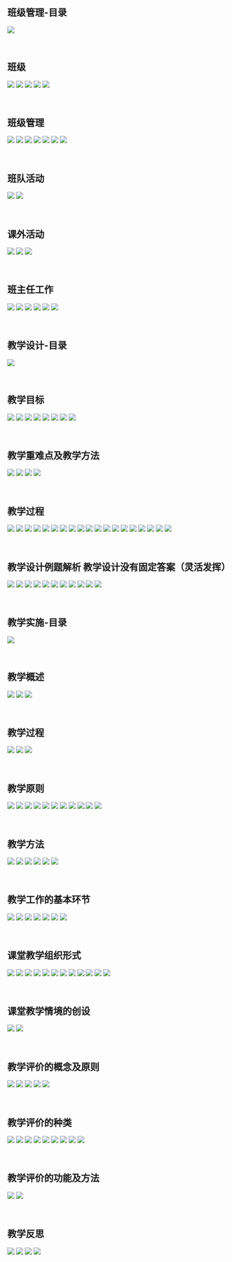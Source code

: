 ##  班级管理-目录
![](https://img2020.cnblogs.com/blog/2113686/202110/2113686-20211018222733807-1383863099.png)

<br />

##  班级
![](https://img2020.cnblogs.com/blog/2113686/202110/2113686-20211018223330037-827138954.png)
![](https://img2020.cnblogs.com/blog/2113686/202110/2113686-20211018223334866-877896792.png)
![](https://img2020.cnblogs.com/blog/2113686/202110/2113686-20211018223339725-1701886815.png)
![](https://img2020.cnblogs.com/blog/2113686/202110/2113686-20211018223344661-1778233954.png)
![](https://img2020.cnblogs.com/blog/2113686/202110/2113686-20211018223349247-423239469.png)

<br />

##  班级管理
![](https://img2020.cnblogs.com/blog/2113686/202110/2113686-20211018224740043-2133059290.png)
![](https://img2020.cnblogs.com/blog/2113686/202110/2113686-20211018224745084-67225180.png)
![](https://img2020.cnblogs.com/blog/2113686/202110/2113686-20211018224750122-1485625118.png)
![](https://img2020.cnblogs.com/blog/2113686/202110/2113686-20211018224755315-711842469.png)
![](https://img2020.cnblogs.com/blog/2113686/202110/2113686-20211018224759915-1447960641.png)
![](https://img2020.cnblogs.com/blog/2113686/202110/2113686-20211018224805459-1683056327.png)
![](https://img2020.cnblogs.com/blog/2113686/202110/2113686-20211018224810124-275667011.png)

<br />

##  班队活动
![](https://img2020.cnblogs.com/blog/2113686/202110/2113686-20211018225212086-1411023454.png)
![](https://img2020.cnblogs.com/blog/2113686/202110/2113686-20211018225217398-63473257.png)

<br />

##  课外活动
![](https://img2020.cnblogs.com/blog/2113686/202110/2113686-20211018225740548-548156124.png)
![](https://img2020.cnblogs.com/blog/2113686/202110/2113686-20211018225747559-1788519425.png)
![](https://img2020.cnblogs.com/blog/2113686/202110/2113686-20211018225752498-1288826868.png)

<br />

##  班主任工作
![](https://img2020.cnblogs.com/blog/2113686/202110/2113686-20211018230612279-1636020934.png)
![](https://img2020.cnblogs.com/blog/2113686/202110/2113686-20211018230619506-1453807309.png)
![](https://img2020.cnblogs.com/blog/2113686/202110/2113686-20211018230628767-1018563854.png)
![](https://img2020.cnblogs.com/blog/2113686/202110/2113686-20211018230635326-2061246208.png)
![](https://img2020.cnblogs.com/blog/2113686/202110/2113686-20211018230642135-593966579.png)
![](https://img2020.cnblogs.com/blog/2113686/202110/2113686-20211018230648752-1540329989.png)

<br />

##  教学设计-目录
![](https://img2020.cnblogs.com/blog/2113686/202110/2113686-20211019153258922-351756852.png)

<br />

##  教学目标
![](https://img2020.cnblogs.com/blog/2113686/202110/2113686-20211019155210794-1534388897.png)
![](https://img2020.cnblogs.com/blog/2113686/202110/2113686-20211019155217052-489360009.png)
![](https://img2020.cnblogs.com/blog/2113686/202110/2113686-20211019155223603-146314747.png)
![](https://img2020.cnblogs.com/blog/2113686/202110/2113686-20211019155229833-434737428.png)
![](https://img2020.cnblogs.com/blog/2113686/202110/2113686-20211019155235885-1362333552.png)
![](https://img2020.cnblogs.com/blog/2113686/202110/2113686-20211019155242216-500393656.png)
![](https://img2020.cnblogs.com/blog/2113686/202110/2113686-20211019155248068-22145574.png)
![](https://img2020.cnblogs.com/blog/2113686/202110/2113686-20211019155254116-1873105154.png)

<br />

##  教学重难点及教学方法
![](https://img2020.cnblogs.com/blog/2113686/202110/2113686-20211019160423057-1936114678.png)
![](https://img2020.cnblogs.com/blog/2113686/202110/2113686-20211019160429826-1554634209.png)
![](https://img2020.cnblogs.com/blog/2113686/202110/2113686-20211019160435832-679321619.png)
![](https://img2020.cnblogs.com/blog/2113686/202110/2113686-20211019160441992-1827374524.png)

<br />

##  教学过程
![](https://img2020.cnblogs.com/blog/2113686/202110/2113686-20211019211416251-1937912897.png)
![](https://img2020.cnblogs.com/blog/2113686/202110/2113686-20211019211421961-990856056.png)
![](https://img2020.cnblogs.com/blog/2113686/202110/2113686-20211019211426542-1544972863.png)
![](https://img2020.cnblogs.com/blog/2113686/202110/2113686-20211019211431738-1702598736.png)
![](https://img2020.cnblogs.com/blog/2113686/202110/2113686-20211019211438559-540737522.png)
![](https://img2020.cnblogs.com/blog/2113686/202110/2113686-20211019211444222-1952276974.png)
![](https://img2020.cnblogs.com/blog/2113686/202110/2113686-20211019211450397-452325296.png)
![](https://img2020.cnblogs.com/blog/2113686/202110/2113686-20211019211456387-749303995.png)
![](https://img2020.cnblogs.com/blog/2113686/202110/2113686-20211019211502899-434250823.png)
![](https://img2020.cnblogs.com/blog/2113686/202110/2113686-20211019211508802-1578124958.png)
![](https://img2020.cnblogs.com/blog/2113686/202110/2113686-20211019211514438-1927251164.png)
![](https://img2020.cnblogs.com/blog/2113686/202110/2113686-20211019211520511-528526232.png)
![](https://img2020.cnblogs.com/blog/2113686/202110/2113686-20211019211527497-1251373829.png)
![](https://img2020.cnblogs.com/blog/2113686/202110/2113686-20211019211533629-1079309020.png)
![](https://img2020.cnblogs.com/blog/2113686/202110/2113686-20211019211539410-1278701527.png)
![](https://img2020.cnblogs.com/blog/2113686/202110/2113686-20211019211545062-1860257240.png)
![](https://img2020.cnblogs.com/blog/2113686/202110/2113686-20211019211552434-1942694063.png)
![](https://img2020.cnblogs.com/blog/2113686/202110/2113686-20211019211558860-1430835532.png)
![](https://img2020.cnblogs.com/blog/2113686/202110/2113686-20211019211604987-1346590338.png)

<br />

##  教学设计例题解析   教学设计没有固定答案（灵活发挥）
![](https://img2020.cnblogs.com/blog/2113686/202110/2113686-20211019214220424-172940263.png)
![](https://img2020.cnblogs.com/blog/2113686/202110/2113686-20211019214226104-324600591.png)
![](https://img2020.cnblogs.com/blog/2113686/202110/2113686-20211019214232432-139603852.png)
![](https://img2020.cnblogs.com/blog/2113686/202110/2113686-20211019214237957-2120158048.png)
![](https://img2020.cnblogs.com/blog/2113686/202110/2113686-20211019214244561-759120950.png)
![](https://img2020.cnblogs.com/blog/2113686/202110/2113686-20211019214250583-1464970016.png)
![](https://img2020.cnblogs.com/blog/2113686/202110/2113686-20211019214256235-1404938300.png)
![](https://img2020.cnblogs.com/blog/2113686/202110/2113686-20211019214301339-482310219.png)
![](https://img2020.cnblogs.com/blog/2113686/202110/2113686-20211019214307272-878878519.png)
![](https://img2020.cnblogs.com/blog/2113686/202110/2113686-20211019214313151-68832145.png)
![](https://img2020.cnblogs.com/blog/2113686/202110/2113686-20211019214318918-2106962951.png)

<br />

##  教学实施-目录
![](https://img2020.cnblogs.com/blog/2113686/202110/2113686-20211019214536271-878357061.png)

<br />

##  教学概述
![](https://img2020.cnblogs.com/blog/2113686/202110/2113686-20211019215342155-64738868.png)
![](https://img2020.cnblogs.com/blog/2113686/202110/2113686-20211019215348038-1208907668.png)
![](https://img2020.cnblogs.com/blog/2113686/202110/2113686-20211019215352870-571348302.png)

<br />

##  教学过程
![](https://img2020.cnblogs.com/blog/2113686/202110/2113686-20211019220406912-1947205667.png)
![](https://img2020.cnblogs.com/blog/2113686/202110/2113686-20211019220412079-1572904775.png)
![](https://img2020.cnblogs.com/blog/2113686/202110/2113686-20211019220416844-1477241011.png)

<br />

##  教学原则
![](https://img2020.cnblogs.com/blog/2113686/202110/2113686-20211019221958817-654455220.png)
![](https://img2020.cnblogs.com/blog/2113686/202110/2113686-20211019221748386-1421960366.png)
![](https://img2020.cnblogs.com/blog/2113686/202110/2113686-20211019221753504-356056597.png)
![](https://img2020.cnblogs.com/blog/2113686/202110/2113686-20211019221758219-1132290998.png)
![](https://img2020.cnblogs.com/blog/2113686/202110/2113686-20211019221803718-1726845144.png)
![](https://img2020.cnblogs.com/blog/2113686/202110/2113686-20211019221809152-1030510710.png)
![](https://img2020.cnblogs.com/blog/2113686/202110/2113686-20211019221814755-445576333.png)
![](https://img2020.cnblogs.com/blog/2113686/202110/2113686-20211019221820437-1048924245.png)
![](https://img2020.cnblogs.com/blog/2113686/202110/2113686-20211019221825615-1526785339.png)
![](https://img2020.cnblogs.com/blog/2113686/202110/2113686-20211019221831047-837495179.png)
![](https://img2020.cnblogs.com/blog/2113686/202110/2113686-20211019221836734-1333279997.png)

<br />

##  教学方法
![](https://img2020.cnblogs.com/blog/2113686/202110/2113686-20211019223901533-1640003962.png)
![](https://img2020.cnblogs.com/blog/2113686/202110/2113686-20211019223906224-1900619044.png)
![](https://img2020.cnblogs.com/blog/2113686/202110/2113686-20211019223911764-1631013380.png)
![](https://img2020.cnblogs.com/blog/2113686/202110/2113686-20211019223916647-473892387.png)
![](https://img2020.cnblogs.com/blog/2113686/202110/2113686-20211019224200091-1451803885.png)
![](https://img2020.cnblogs.com/blog/2113686/202110/2113686-20211019224206389-1582312689.png)

<br />

##  教学工作的基本环节
![](https://img2020.cnblogs.com/blog/2113686/202110/2113686-20211019225426166-115049008.png)
![](https://img2020.cnblogs.com/blog/2113686/202110/2113686-20211019225431786-718103398.png)
![](https://img2020.cnblogs.com/blog/2113686/202110/2113686-20211019225437443-112096898.png)
![](https://img2020.cnblogs.com/blog/2113686/202110/2113686-20211019225443281-358321143.png)
![](https://img2020.cnblogs.com/blog/2113686/202110/2113686-20211019225449283-1266529128.png)
![](https://img2020.cnblogs.com/blog/2113686/202110/2113686-20211019225454739-999984429.png)
![](https://img2020.cnblogs.com/blog/2113686/202110/2113686-20211019225501088-1344168431.png)

<br />

##  课堂教学组织形式
![](https://img2020.cnblogs.com/blog/2113686/202110/2113686-20211019231137779-2022702949.png)
![](https://img2020.cnblogs.com/blog/2113686/202110/2113686-20211019231143071-1551983741.png)
![](https://img2020.cnblogs.com/blog/2113686/202110/2113686-20211019231148146-1691380009.png)
![](https://img2020.cnblogs.com/blog/2113686/202110/2113686-20211019231153497-1318963240.png)
![](https://img2020.cnblogs.com/blog/2113686/202110/2113686-20211019231200887-1608948443.png)
![](https://img2020.cnblogs.com/blog/2113686/202110/2113686-20211019231206806-191880833.png)
![](https://img2020.cnblogs.com/blog/2113686/202110/2113686-20211019231212636-1383278836.png)
![](https://img2020.cnblogs.com/blog/2113686/202110/2113686-20211019231218729-1886061045.png)
![](https://img2020.cnblogs.com/blog/2113686/202110/2113686-20211019231225849-413417941.png)
![](https://img2020.cnblogs.com/blog/2113686/202110/2113686-20211019231230936-1590031612.png)
![](https://img2020.cnblogs.com/blog/2113686/202110/2113686-20211019231236395-1361593396.png)
![](https://img2020.cnblogs.com/blog/2113686/202110/2113686-20211019231242466-583277630.png)

<br />

##  课堂教学情境的创设
![](https://img2020.cnblogs.com/blog/2113686/202110/2113686-20211019231832082-346091202.png)
![](https://img2020.cnblogs.com/blog/2113686/202110/2113686-20211019231836887-161450363.png)

<br />

##  教学评价的概念及原则
![](https://img2020.cnblogs.com/blog/2113686/202110/2113686-20211020103739605-1867407469.png)
![](https://img2020.cnblogs.com/blog/2113686/202110/2113686-20211020103745853-139982030.png)
![](https://img2020.cnblogs.com/blog/2113686/202110/2113686-20211020103752138-1506508354.png)
![](https://img2020.cnblogs.com/blog/2113686/202110/2113686-20211020103758375-1090152316.png)
![](https://img2020.cnblogs.com/blog/2113686/202110/2113686-20211020103804845-1965742570.png)

<br />

##  教学评价的种类
![](https://img2020.cnblogs.com/blog/2113686/202110/2113686-20211020111035644-1720874900.png)
![](https://img2020.cnblogs.com/blog/2113686/202110/2113686-20211020111041794-1949778692.png)
![](https://img2020.cnblogs.com/blog/2113686/202110/2113686-20211020111048054-124483645.png)
![](https://img2020.cnblogs.com/blog/2113686/202110/2113686-20211020111054162-1560122345.png)
![](https://img2020.cnblogs.com/blog/2113686/202110/2113686-20211020111100776-1554955605.png)
![](https://img2020.cnblogs.com/blog/2113686/202110/2113686-20211020111108207-1510802435.png)
![](https://img2020.cnblogs.com/blog/2113686/202110/2113686-20211020111113928-860051294.png)
![](https://img2020.cnblogs.com/blog/2113686/202110/2113686-20211020111122772-733965525.png)
![](https://img2020.cnblogs.com/blog/2113686/202110/2113686-20211020111129801-1117054410.png)

<br />

##  教学评价的功能及方法
![](https://img2020.cnblogs.com/blog/2113686/202110/2113686-20211020111944911-897145635.png)
![](https://img2020.cnblogs.com/blog/2113686/202110/2113686-20211020111951474-1754546309.png)

<br />

##  教学反思
![](https://img2020.cnblogs.com/blog/2113686/202110/2113686-20211020113003453-1637267326.png)
![](https://img2020.cnblogs.com/blog/2113686/202110/2113686-20211020113010050-1565186992.png)
![](https://img2020.cnblogs.com/blog/2113686/202110/2113686-20211020113016279-502621311.png)
![](https://img2020.cnblogs.com/blog/2113686/202110/2113686-20211020113022257-1639599237.png)
